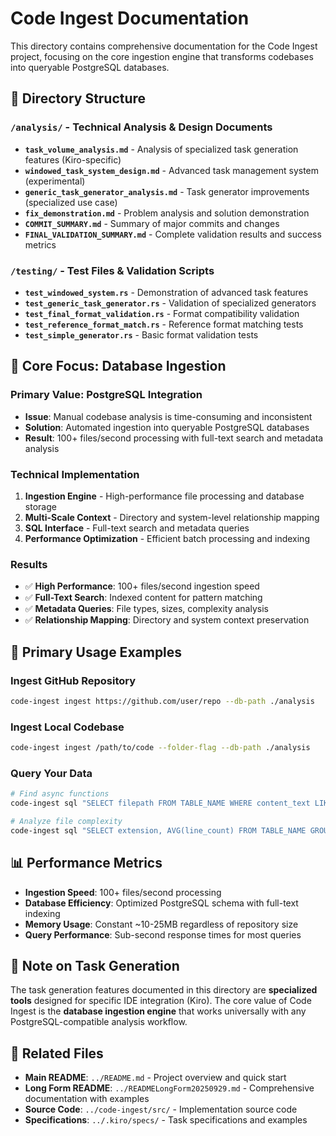 # Code Ingest Documentation

This directory contains comprehensive documentation for the Code Ingest project, focusing on the core ingestion engine that transforms codebases into queryable PostgreSQL databases.

## 📁 Directory Structure

### `/analysis/` - Technical Analysis & Design Documents
- **`task_volume_analysis.md`** - Analysis of specialized task generation features (Kiro-specific)
- **`windowed_task_system_design.md`** - Advanced task management system (experimental)
- **`generic_task_generator_analysis.md`** - Task generator improvements (specialized use case)
- **`fix_demonstration.md`** - Problem analysis and solution demonstration
- **`COMMIT_SUMMARY.md`** - Summary of major commits and changes
- **`FINAL_VALIDATION_SUMMARY.md`** - Complete validation results and success metrics

### `/testing/` - Test Files & Validation Scripts
- **`test_windowed_system.rs`** - Demonstration of advanced task features
- **`test_generic_task_generator.rs`** - Validation of specialized generators
- **`test_final_format_validation.rs`** - Format compatibility validation
- **`test_reference_format_match.rs`** - Reference format matching tests
- **`test_simple_generator.rs`** - Basic format validation tests

## 🎯 Core Focus: Database Ingestion

### Primary Value: PostgreSQL Integration
- **Issue**: Manual codebase analysis is time-consuming and inconsistent
- **Solution**: Automated ingestion into queryable PostgreSQL databases
- **Result**: 100+ files/second processing with full-text search and metadata analysis

### Technical Implementation
1. **Ingestion Engine** - High-performance file processing and database storage
2. **Multi-Scale Context** - Directory and system-level relationship mapping
3. **SQL Interface** - Full-text search and metadata queries
4. **Performance Optimization** - Efficient batch processing and indexing

### Results
- ✅ **High Performance**: 100+ files/second ingestion speed
- ✅ **Full-Text Search**: Indexed content for pattern matching
- ✅ **Metadata Queries**: File types, sizes, complexity analysis
- ✅ **Relationship Mapping**: Directory and system context preservation

## 🚀 Primary Usage Examples

### Ingest GitHub Repository
```bash
code-ingest ingest https://github.com/user/repo --db-path ./analysis
```

### Ingest Local Codebase
```bash
code-ingest ingest /path/to/code --folder-flag --db-path ./analysis
```

### Query Your Data
```bash
# Find async functions
code-ingest sql "SELECT filepath FROM TABLE_NAME WHERE content_text LIKE '%async fn%'" --db-path ./analysis

# Analyze file complexity
code-ingest sql "SELECT extension, AVG(line_count) FROM TABLE_NAME GROUP BY extension" --db-path ./analysis
```

## 📊 Performance Metrics

- **Ingestion Speed**: 100+ files/second processing
- **Database Efficiency**: Optimized PostgreSQL schema with full-text indexing
- **Memory Usage**: Constant ~10-25MB regardless of repository size
- **Query Performance**: Sub-second response times for most queries

## 📝 Note on Task Generation

The task generation features documented in this directory are **specialized tools** designed for specific IDE integration (Kiro). The core value of Code Ingest is the **database ingestion engine** that works universally with any PostgreSQL-compatible analysis workflow.

## 🔗 Related Files

- **Main README**: `../README.md` - Project overview and quick start
- **Long Form README**: `../READMELongForm20250929.md` - Comprehensive documentation with examples
- **Source Code**: `../code-ingest/src/` - Implementation source code
- **Specifications**: `../.kiro/specs/` - Task specifications and examples